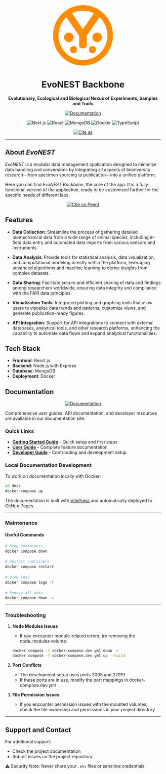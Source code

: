 <div align="center">
  <img src="public/EvoNESTlogo.svg" alt="EvoNEST Logo" width="200" height="200">
  
  # EvoNEST Backbone
  
  **Evolutionary, Ecological and Biological Nexus of Experiments, Samples and Traits**
  
  
  <p align="center">
    <a href="https://daniele-liprandi.github.io/EvoNEST-backbone/">
      <img src="https://img.shields.io/badge/View_Full_Documentation-4285F4?style=for-the-badge&logoColor=white" alt="Documentation" height="40">
    </a>
  </p>
  
  <p align="center">
    <img src="https://img.shields.io/badge/Next.js-000000?style=flat&logo=next.js&logoColor=white" alt="Next.js">
    <img src="https://img.shields.io/badge/React-61DAFB?style=flat&logo=react&logoColor=black" alt="React">
    <img src="https://img.shields.io/badge/MongoDB-47A248?style=flat&logo=mongodb&logoColor=white" alt="MongoDB">
    <img src="https://img.shields.io/badge/Docker-2496ED?style=flat&logo=docker&logoColor=white" alt="Docker">
    <img src="https://img.shields.io/badge/TypeScript-3178C6?style=flat&logo=typescript&logoColor=white" alt="TypeScript">
  </p>
  
  <p align="center">
    <a href="https://doi.org/10.7717/peerj-cs.3186">
      <img src="https://img.shields.io/badge/PeerJ-10.7717%2Fpeerj--cs.3186-1e88e5?style=for-the-badge&logo=data:image/svg+xml;base64,PHN2ZyB3aWR0aD0iMjQiIGhlaWdodD0iMjQiIHZpZXdCb3g9IjAgMCAyNCAyNCIgeG1sbnM9Imh0dHA6Ly93d3cudzMub3JnLzIwMDAvc3ZnIj48cGF0aCBkPSJNMTIgMkM2LjQ4IDIgMiA2LjQ4IDIgMTJzNC40OCAxMCAxMCAxMCAxMC00LjQ4IDEwLTEwUzE3LjUyIDIgMTIgMnptLTIgMTVsLTUtNSAxLjQxLTEuNDFMMTAgMTQuMTdsNy41OS03LjU5TDE5IDhsLTkgOXoiIGZpbGw9IndoaXRlIi8+PC9zdmc+&logoColor=white" alt="Cite as" height="28">
    </a>
  </p>
</div>

---

## About *EvoNEST* 

*EvoNEST* is a modular data management application designed to minimize data handling and conversions by integrating all aspects of biodiversity research—from specimen sourcing to publication—into a unified platform.

Here you can find *EvoNEST Backbone*, the core of the app. It is a fully functional version of the application, ready to be customised further for the specific needs of different labs.

<p align="center">
  <a href="https://doi.org/10.7717/peerj-cs.3186">
    <img src="https://img.shields.io/badge/PeerJ-10.7717%2Fpeerj--cs.3186-1e88e5?style=for-the-badge&logo=data:image/svg+xml;base64,PHN2ZyB3aWR0aD0iMjQiIGhlaWdodD0iMjQiIHZpZXdCb3g9IjAgMCAyNCAyNCIgeG1sbnM9Imh0dHA6Ly93d3cudzMub3JnLzIwMDAvc3ZnIj48cGF0aCBkPSJNMTIgMkM2LjQ4IDIgMiA2LjQ4IDIgMTJzNC40OCAxMCAxMCAxMCAxMC00LjQ4IDEwLTEwUzE3LjUyIDIgMTIgMnptLTIgMTVsLTUtNSAxLjQxLTEuNDFMMTAgMTQuMTdsNy41OS03LjU5TDE5IDhsLTkgOXoiIGZpbGw9IndoaXRlIi8+PC9zdmc+&logoColor=white" alt="Cite on PeerJ">
  </a>
</p>

## Features

- **Data Collection**: Streamline the process of gathering detailed biomechanical data from a wide range of animal species, including in-field data entry and automated data imports from various sensors and instruments.

- **Data Analysis**: Provide tools for statistical analysis, data visualization, and computational modeling directly within the platform, leveraging advanced algorithms and machine learning to derive insights from complex datasets.

- **Data Sharing**: Facilitate secure and efficient sharing of data and findings among researchers worldwide, ensuring data integrity and compliance with the FAIR data principles.

- **Visualization Tools**: Integrated plotting and graphing tools that allow users to visualize data trends and patterns, customize views, and generate publication-ready figures.

- **API Integration**: Support for API integrations to connect with external databases, analytical tools, and other research platforms, enhancing the capability to automate data flows and expand analytical functionalities.

## Tech Stack

- **Frontend**: React.js
- **Backend**: Node.js with Express
- **Database**: MongoDB
- **Deployment**: Docker

## Documentation

<div align="center">
  <a href="https://daniele-liprandi.github.io/EvoNEST-backbone/">
    <img src="https://img.shields.io/badge/View_Full_Documentation-4285F4?style=for-the-badge&logoColor=white" alt="Documentation" height="100">
  </a>
</div>

Comprehensive user guides, API documentation, and developer resources are available in our documentation site.

### Quick Links

- **[Getting Started Guide](https://daniele-liprandi.github.io/EvoNEST-backbone/getting-started/)** - Quick setup and first steps
- **[User Guide](https://daniele-liprandi.github.io/EvoNEST-backbone/user-guide/)** - Complete feature documentation
- **[Developer Guide](https://daniele-liprandi.github.io/EvoNEST-backbone/developer-guide/)** - Contributing and development setup

### Local Documentation Development

To work on documentation locally with Docker:

```bash
cd docs
docker-compose up
```

The documentation is built with [VitePress](https://vitepress.dev/) and automatically deployed to GitHub Pages.

---

### Maintenance

#### Useful Commands
```bash
# Stop containers
docker compose down

# Restart containers
docker compose restart

# View logs
docker compose logs -f

# Remove all data
docker compose down -v
```

---


### Troubleshooting

1. **Node Modules Issues**
   - If you encounter module-related errors, try removing the node_modules volume:
   ```bash
   docker compose -f docker-compose.dev.yml down -v
   docker compose -f docker-compose.dev.yml up --build
   ```

2. **Port Conflicts**
   - The development setup uses ports 3005 and 27019
   - If these ports are in use, modify the port mappings in docker-compose.dev.yml

3. **File Permission Issues**
   - If you encounter permission issues with the mounted volumes, check the file ownership and permissions in your project directory


---

## Support and Contact

For additional support:
- Check the project documentation
- Submit issues on the project repository

⚠️ Security Note: Never share your `.env` files or sensitive credentials.